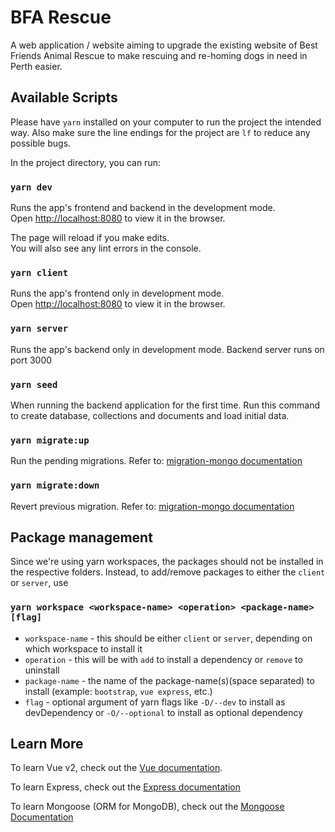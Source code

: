 # BFA Rescue

A web application / website aiming to upgrade the existing website of Best Friends Animal Rescue to make rescuing and re-homing dogs in need in Perth easier.

## Available Scripts

Please have `yarn` installed on your computer to run the project the intended way. Also make sure the line endings for the project are `lf` to reduce any possible bugs.

In the project directory, you can run:

### `yarn dev`

Runs the app's frontend and backend in the development mode.\
Open [http://localhost:8080](http://localhost:8080) to view it in the browser.

The page will reload if you make edits.\
You will also see any lint errors in the console.

### `yarn client`

Runs the app's frontend only in development mode.\
Open [http://localhost:8080](http://localhost:8080) to view it in the browser.

### `yarn server`

Runs the app's backend only in development mode.
Backend server runs on port 3000

### `yarn seed`

When running the backend application for the first time. Run this command to create database, collections and documents and load initial data.

### `yarn migrate:up`

Run the pending migrations. Refer to: [migration-mongo documentation](https://github.com/seppevs/migrate-mongo)

### `yarn migrate:down`

Revert previous migration. Refer to: [migration-mongo documentation](https://github.com/seppevs/migrate-mongo)

<!-- ### `yarn test`

Launches the test runner in the interactive watch mode.\
See the section about [running tests](https://facebook.github.io/create-react-app/docs/running-tests) for more information. -->

## Package management

Since we're using yarn workspaces, the packages should not be installed in the respective folders. Instead, to add/remove packages to either the `client` or `server`, use

### `yarn workspace <workspace-name> <operation> <package-name> [flag]`

- `workspace-name` - this should be either `client` or `server`, depending on which workspace to install it
- `operation` - this will be with `add` to install a dependency or `remove` to uninstall
- `package-name` - the name of the package-name(s)(space separated) to install (example: `bootstrap`, `vue express`, etc.)
- `flag` - optional argument of yarn flags like `-D/--dev` to install as devDependency or `-O/--optional` to install as optional dependency

## Learn More

To learn Vue v2, check out the [Vue documentation](https://vuejs.org/v2/guide/).

To learn Express, check out the [Express documentation](https://expressjs.com/)

To learn Mongoose (ORM for MongoDB), check out the [Mongoose Documentation](https://mongoosejs.com/docs/api.html)

